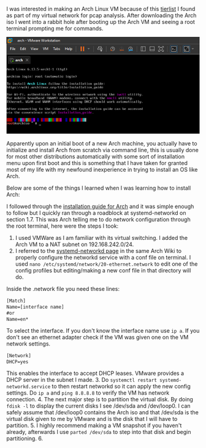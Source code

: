 I was interested in making an Arch Linux VM because of this [tierlist](https://www.dvlv.co.uk/my-linux-distro-tier-list.html) I found as part of my virtual network for pcap analysis. After downloading the Arch iso I went into a rabbit hole after booting up the Arch VM and seeing a root terminal prompting me for commands.

![alt text](https://github.com/Laufeynumber1fan/Mystuff/blob/main/src/images/cats/screenshot-archlinux.png)

Apparently upon an initial boot of a new Arch machine, you actually have to initialize and install Arch from scratch via command line, this is usually done for most other distributions automatically with some sort of installation menu upon first boot and this is something that I have taken for granted most of my life with my newfound inexperience in trying to install an OS like Arch.

Below are some of the things I learned when I was learning how to install Arch:

I followed through the [installation guide for Arch](https://wiki.archlinux.org/title/Installation_guide) and it was simple enough to follow but I quickly ran through a roadblock at systemd-networkd on section 1.7.
This was Arch telling me to do network configuration through the root terminal, here were the steps I took:

1. I used VMWare as I am familiar with its virtual switching. I added the Arch VM to a NAT subnet on 192.168.242.0/24.
2. I referred to the [systemd-networkd page](https://wiki.archlinux.org/title/Systemd-networkd#Configuration_files) in the same Arch Wiki to properly configure the networkd service with a conf file on terminal. I used `nano /etc/systemd/network/20-ethernet.network` to edit one of the config profiles but editing/making a new conf file in that directory will do.

Inside the .network file you need these lines:
```
[Match]
Name=[interface name]
#or
Name=en*
```
To select the interface. If you don't know the interface name use `ip a`. If you don't see an ethernet adapter check if the VM was given one on the VM network settings.
```
[Network]
DHCP=yes
```
This enables the interface to accept DHCP leases. VMware provides a DHCP server in the subnet I made. 
3. Do `systemctl restart systemd-networkd.service` to then restart networkd so it can apply the new config settings. Do `ip a` and `ping 8.8.8.8` to verify the VM has network connection.
4. The next major step is to partition the virtual disk. By doing `fdisk -l` to display the current disks I see /dev/sda and /dev/loop0. I can safely assume that /dev/loop0 contains the Arch iso and that /dev/sda is the virtual disk given to me by VMware and is the disk that I will have to partition.
5. I highly recommend making a VM snapshot if you haven't already, afterwards I use `parted /dev/sda` to step into that disk and begin partitioning.
6. 